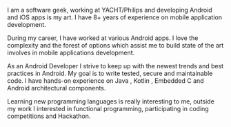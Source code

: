 I am a software geek, working at YACHT/Philips and developing Android and iOS apps is my art. I have 8+ years of experience on mobile application development.

During my career, I have worked at various Android apps. I love the complexity and the forest of options which assist me to build state of the art involves in mobile applications development.

As an Android Developer I strive to keep up with the newest trends and best practices in Android. My goal is to write tested, secure and maintainable code. I have hands-on experience on ​Java , Kotlin , Embedded C and Android architectural components.

Learning new programming languages is really interesting to me, outside my work I interested in functional programming, participating in coding competitions and Hackathon.
